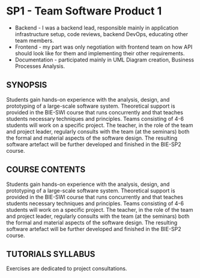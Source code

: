 # SP1 - Team Software Product 1

- Backend - I was a backend lead, responsible mainly in application infrastructure setup, code reviews, backend DevOps, educating other team members.
- Frontend - my part was only negotiation with frontend team on how API should look like for them and implementing their other requirements.
- Documentation - participated mainly in UML Diagram creation, Business Processes Analysis.

## SYNOPSIS
Students gain hands-on experience with the analysis, design, and prototyping of a large-scale software system. Theoretical support is provided in the BIE-SWI course that runs concurrently and that teaches students necessary techniques and principles. Teams consisting of 4-6 students will work on a specific project. The teacher, in the role of the team and project leader, regularly consults with the team (at the seminars) both the formal and material aspects of the software design. The resulting software artefact will be further developed and finished in the BIE-SP2 course.

## COURSE CONTENTS
Students gain hands-on experience with the analysis, design, and prototyping of a large-scale software system. Theoretical support is provided in the BIE-SWI course that runs concurrently and that teaches students necessary techniques and principles. Teams consisting of 4-6 students will work on a specific project. The teacher, in the role of the team and project leader, regularly consults with the team (at the seminars) both the formal and material aspects of the software design. The resulting software artefact will be further developed and finished in the BIE-SP2 course.

## TUTORIALS SYLLABUS
Exercises are dedicated to project consultations.